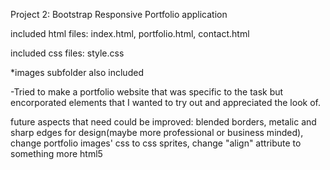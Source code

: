  Project 2: Bootstrap Responsive Portfolio application

included html files:
index.html, portfolio.html, contact.html

included css files:
style.css

*images subfolder also included


-Tried to make a portfolio website that was specific to the task but encorporated elements that I wanted to try out and appreciated the look of.

future aspects that need could be improved:
blended borders,
metalic and sharp edges for design(maybe more professional or business minded),  
change portfolio images' css to css sprites, 
change "align" attribute to something more html5  